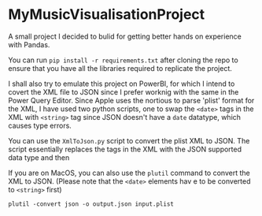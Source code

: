 # MyMusicVisualisationProject


A small project I decided to bulid for getting better hands on experience with Pandas.

You can run ```pip install -r requirements.txt``` after cloning the repo to ensure that you have all the libraries required to replicate the project.


I shall also try to emulate this project on PowerBI, for which I intend to covert the XML file to JSON since I prefer worknig with the same in the Power Query Editor. Since Apple uses the nortious to parse 'plist' format for the XML, I have used two python scripts, one to swap the `<date>` tags in the XML with `<string>` tag since JSON doesn't have a `date` datatype, which causes type errors.

You can use the `XmlToJson.py` script to convert the plist XML to JSON. The script essentially replaces the tags in the XML with the JSON supported data type and then 

If you are on MacOS, you can also use the `plutil` command to convert the XML to JSON. (Please note that the `<date>` elements hav e to be converted to `<string>` first)

`plutil -convert json -o output.json input.plist`
